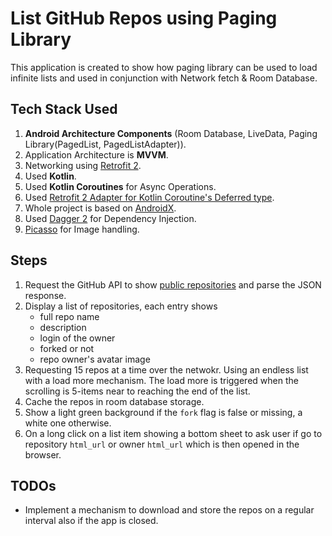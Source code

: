 List GitHub Repos using Paging Library
======================================

This application is created to show how paging library can be used to load infinite lists
and used in conjunction with Network fetch & Room Database.

Tech Stack Used
---------------
1. **Android Architecture Components** (Room Database, LiveData, Paging Library(PagedList, PagedListAdapter)).
2. Application Architecture is **MVVM**.
3. Networking using [Retrofit 2](https://github.com/square/retrofit).
4. Used **Kotlin**.
5. Used **Kotlin Coroutines** for Async Operations.
6. Used [Retrofit 2 Adapter for Kotlin Coroutine's Deferred type](https://github.com/JakeWharton/retrofit2-kotlin-coroutines-adapter).
7. Whole project is based on [AndroidX](https://developer.android.com/jetpack/androidx/).
8. Used [Dagger 2](https://github.com/google/dagger) for Dependency Injection.
9. [Picasso](https://github.com/square/picasso) for Image handling.


Steps
-----

1. Request the GitHub API to show [public repositories][1] and parse the JSON
   response.
2. Display a list of repositories, each entry shows
    - full repo name
    - description
    - login of the owner
    - forked or not
    - repo owner's avatar image
3. Requesting 15 repos at a time over the netwokr. Using an endless list with a load more mechanism. The
   load more is triggered when the scrolling is 5-items near to reaching the end of the 
   list.
4. Cache the repos in room database storage.
5. Show a light green background if the `fork` flag is false or missing, a white one
   otherwise.
6. On a long click on a list item showing a bottom sheet to ask user if go to repository `html_url` or
   owner `html_url` which is then opened in the browser.


TODOs
------------
- Implement a mechanism to download and store the repos on a regular interval also if the app is closed.


  [1]: https://api.github.com/users/xing/repos
